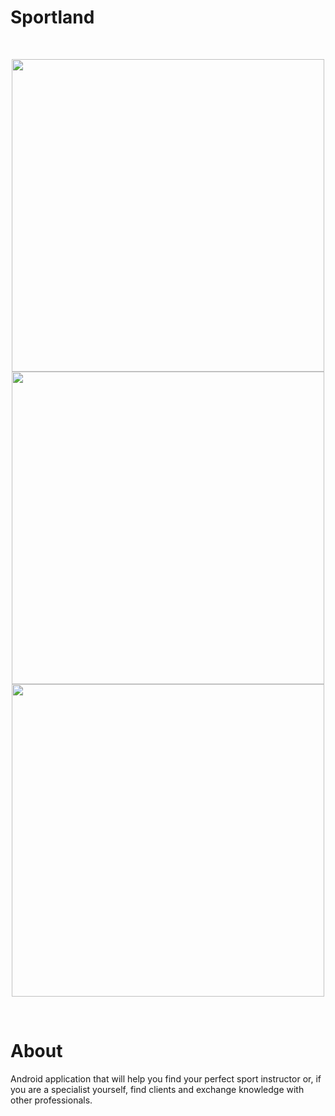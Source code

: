 # Sportland
&nbsp;
  <p align="center">
    <img height = "500" src="https://github.com/user-attachments/assets/e67dfc97-18bc-4361-a5d7-b7a8f1aad71a"/>
    <br/>
    <img height = "500" src="https://github.com/user-attachments/assets/e5fbff53-b2c6-41b2-a605-50de6f04af96"/>
    <br/>
    <img height = "500" src="https://github.com/user-attachments/assets/56cb44af-33ed-45c4-99ab-4f639e1ba4bf"/>
  </p>
&nbsp;

# About
Android application that will help you find your perfect sport instructor or, if you are a specialist yourself, find clients and exchange knowledge with other professionals.
